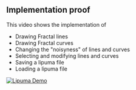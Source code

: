 ## Implementation proof

This video shows the implementation of
- Drawing Fractal lines
- Drawing Fractal curves
- Changing the "noisyness" of lines and curves
- Selecting and modifying lines and curves
- Saving a lipuma file
- Loading a lipuma file

[![Lipuma Demo](https://img.youtube.com/vi/spy5z4A-3AU/0.jpg)](https://www.youtube.com/watch?v=spy5z4A-3AU "Lipuma Demo")
